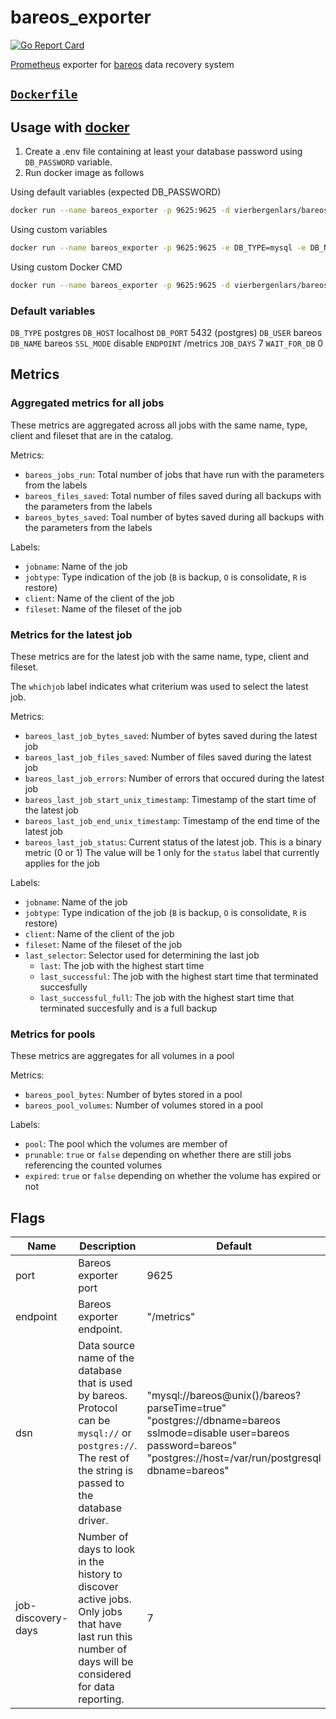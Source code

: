# bareos_exporter
[![Go Report Card](https://goreportcard.com/badge/github.com/vierbergenlars/bareos_exporter)](https://goreportcard.com/report/github.com/vierbergenlars/bareos_exporter)

[Prometheus](https://github.com/prometheus) exporter for [bareos](https://github.com/bareos) data recovery system

## [`Dockerfile`](./Dockerfile)

## Usage with [docker](https://hub.docker.com/r/vierbergenlnars/bareos_exporter)

1. Create a .env file containing at least your database password using `DB_PASSWORD` variable.
2. Run docker image as follows

Using default variables (expected DB_PASSWORD)
```bash
docker run --name bareos_exporter -p 9625:9625 -d vierbergenlars/bareos_exporter:latest
```

Using custom variables
```bash
docker run --name bareos_exporter -p 9625:9625 -e DB_TYPE=mysql -e DB_NAME=bareos-dir -d vierbergenlars/bareos_exporter:latest
```

Using custom Docker CMD
```bash
docker run --name bareos_exporter -p 9625:9625 -d vierbergenlars/bareos_exporter:latest ./bareos_exporter -dsn 'mysql://login:password@tcp(host:port)/dbname?parseTime=true'
```

### Default variables

`DB_TYPE` postgres
`DB_HOST` localhost
`DB_PORT` 5432 (postgres)
`DB_USER` bareos
`DB_NAME` bareos
`SSL_MODE` disable
`ENDPOINT` /metrics
`JOB_DAYS` 7
`WAIT_FOR_DB` 0

## Metrics

### Aggregated metrics for all jobs

These metrics are aggregated across all jobs with the same name, type, client and fileset that are in the catalog.

Metrics:

* `bareos_jobs_run`: Total number of jobs that have run with the parameters from the labels
* `bareos_files_saved`: Total number of files saved during all backups with the parameters from the labels
* `bareos_bytes_saved`: Toal number of bytes saved during all backups with the parameters from the labels

Labels:

* `jobname`: Name of the job
* `jobtype`: Type indication of the job (`B` is backup, `O` is consolidate, `R` is restore)
* `client`: Name of the client of the job
* `fileset`: Name of the fileset of the job

### Metrics for the latest job

These metrics are for the latest job with the same name, type, client and fileset.

The `whichjob` label indicates what criterium was used to select the latest job.

Metrics:

* `bareos_last_job_bytes_saved`: Number of bytes saved during the latest job
* `bareos_last_job_files_saved`: Number of files saved during the latest job
* `bareos_last_job_errors`: Number of errors that occured during the latest job
* `bareos_last_job_start_unix_timestamp`: Timestamp of the start time of the latest job
* `bareos_last_job_end_unix_timestamp`: Timestamp of the end time of the latest job
* `bareos_last_job_status`: Current status of the latest job. This is a binary metric (0 or 1) The value will be 1 only for the `status` label that currently applies for the job

Labels:

* `jobname`: Name of the job
* `jobtype`: Type indication of the job (`B` is backup, `O` is consolidate, `R` is restore)
* `client`: Name of the client of the job
* `fileset`: Name of the fileset of the job
* `last_selector`: Selector used for determining the last job
  * `last`: The job with the highest start time
  * `last_successful`: The job with the highest start time that terminated succesfully
  * `last_successful_full`: The job with the highest start time that terminated succesfully and is a full backup

### Metrics for pools

These metrics are aggregates for all volumes in a pool

Metrics:

* `bareos_pool_bytes`: Number of bytes stored in a pool
* `bareos_pool_volumes`: Number of volumes stored in a pool

Labels:

* `pool`: The pool which the volumes are member of
* `prunable`: `true` or `false` depending on whether there are still jobs referencing the counted volumes
* `expired`: `true` or `false` depending on whether the volume has expired or not

## Flags

Name    | Description                                                                                 | Default
--------|---------------------------------------------------------------------------------------------|----------------------
port    | Bareos exporter port                                                                        | 9625
endpoint| Bareos exporter endpoint.                                                                   | "/metrics"
dsn     | Data source name of the database that is used by bareos. Protocol can be `mysql://` or `postgres://`. The rest of the string is passed to the database driver. | "mysql://bareos@unix()/bareos?parseTime=true" <br> "postgres://dbname=bareos sslmode=disable user=bareos password=bareos" <br> "postgres://host=/var/run/postgresql dbname=bareos"
job-discovery-days | Number of days to look in the history to discover active jobs. Only jobs that have last run this number of days will be considered for data reporting. | 7
